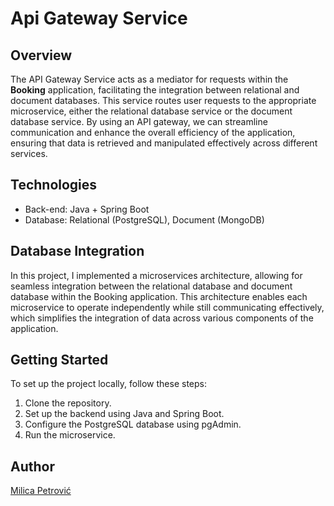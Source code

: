 # Api Gateway Service

## Overview

The API Gateway Service acts as a mediator for requests within the **Booking** application, facilitating the integration between relational and document databases. This service routes user requests to the appropriate microservice, either the relational database service or the document database service. By using an API gateway, we can streamline communication and enhance the overall efficiency of the application, ensuring that data is retrieved and manipulated effectively across different services.

## Technologies
- Back-end: Java + Spring Boot
- Database: Relational (PostgreSQL), Document (MongoDB)

## Database Integration

In this project, I implemented a microservices architecture, allowing for seamless integration between the relational database and document database within the Booking application. This architecture enables each microservice to operate independently while still communicating effectively, which simplifies the integration of data across various components of the application.

## Getting Started

To set up the project locally, follow these steps:

1. Clone the repository.
2. Set up the backend using Java and Spring Boot.
3. Configure the PostgreSQL database using pgAdmin.
4. Run the microservice.

## Author

[Milica Petrović](https://github.com/petrovicmilica)
